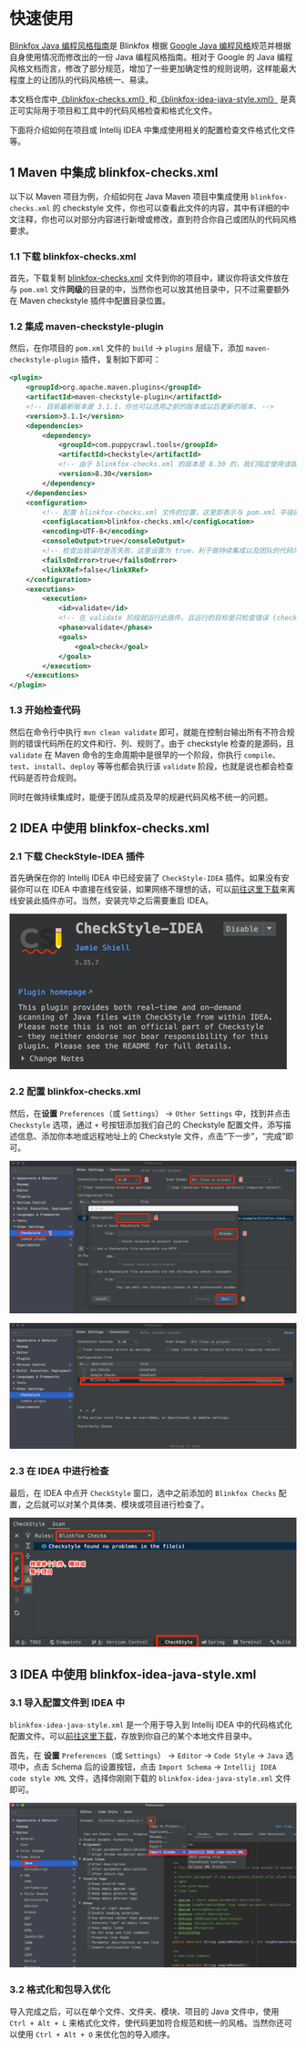 # 快速使用

[Blinkfox Java 编程风格指南](guide/blinkfox-java-style-guide.md)是 Blinkfox 根据 [Google Java 编程风格](https://checkstyle.sourceforge.io/styleguides/google-java-style-20180523/javaguide.html#s3.3.3-import-ordering-and-spacing)规范并根据自身使用情况而修改出的一份 Java 编程风格指南。相对于 Google 的 Java 编程风格文档而言，修改了部分规范，增加了一些更加确定性的规则说明，这样能最大程度上的让团队的代码风格统一、易读。

本文档仓库中[《blinkfox-checks.xml》](styles/blinkfox-checks.md)和[《blinkfox-idea-java-style.xml》](styles/blinkfox-idea-java-style.md) 是真正可实际用于项目和工具中的代码风格检查和格式化文件。

下面将介绍如何在项目或 Intellij IDEA 中集成使用相关的配置检查文件格式化文件等。

## 1 Maven 中集成 blinkfox-checks.xml

以下以 Maven 项目为例，介绍如何在 Java Maven 项目中集成使用 `blinkfox-checks.xml` 的 checkstyle 文件，你也可以查看此文件的内容，其中有详细的中文注释，你也可以对部分内容进行新增或修改，直到符合你自己或团队的代码风格要求。

### 1.1 下载 blinkfox-checks.xml

首先，下载复制 [blinkfox-checks.xml](#) 文件到你的项目中，建议你将该文件放在与 `pom.xml` 文件**同级**的目录的中，当然你也可以放其他目录中，只不过需要额外在 Maven checkstyle 插件中配置目录位置。

### 1.2 集成 maven-checkstyle-plugin

然后，在你项目的 `pom.xml` 文件的 `build` -> `plugins` 层级下，添加 `maven-checkstyle-plugin` 插件，复制如下即可：

```xml
<plugin>
    <groupId>org.apache.maven.plugins</groupId>
    <artifactId>maven-checkstyle-plugin</artifactId>
    <!-- 目前最新版本是 3.1.1，你也可以选用之前的版本或以后更新的版本. -->
    <version>3.1.1</version>
    <dependencies>
        <dependency>
            <groupId>com.puppycrawl.tools</groupId>
            <artifactId>checkstyle</artifactId>
            <!-- 由于 blinkfox-checks.xml 的版本是 8.30 的，我们指定使用该版本的 checkstyle 进行检查. -->
            <version>8.30</version>
        </dependency>
    </dependencies>
    <configuration>
        <!-- 配置 blinkfox-checks.xml 文件的位置，这里即表示与 pom.xml 平级的目录. -->
        <configLocation>blinkfox-checks.xml</configLocation>
        <encoding>UTF-8</encoding>
        <consoleOutput>true</consoleOutput>
        <!-- 检查出错误时是否失败，这里设置为 true，利于做持续集成以及团队的代码风格强制性统一. -->
        <failsOnError>true</failsOnError>
        <linkXRef>false</linkXRef>
    </configuration>
    <executions>
        <execution>
            <id>validate</id>
            <!-- 在 validate 阶段就运行此插件，且运行的目标是只检查错误 (check)，你可以视情况修改成自己的值. -->
            <phase>validate</phase>
            <goals>
                <goal>check</goal>
            </goals>
        </execution>
    </executions>
</plugin>
```

### 1.3 开始检查代码

然后在命令行中执行 `mvn clean validate` 即可，就能在控制台输出所有不符合规则的错误代码所在的文件和行、列、规则了。由于 checkstyle 检查的是源码，且 `validate` 在 Maven 命令的生命周期中是很早的一个阶段，你执行 `compile`、`test`、`install`、`deploy` 等等也都会执行该 `validate` 阶段，也就是说也都会检查代码是否符合规则。

同时在做持续集成时，能便于团队成员及早的规避代码风格不统一的问题。

## 2 IDEA 中使用 blinkfox-checks.xml

### 2.1 下载 CheckStyle-IDEA 插件

首先确保在你的 Intellij IDEA 中已经安装了 `CheckStyle-IDEA` 插件。如果没有安装你可以在 IDEA 中直接在线安装，如果网络不理想的话，可以[前往这里下载](https://plugins.jetbrains.com/plugin/1065-checkstyle-idea)来离线安装此插件亦可。当然，安装完毕之后需要重启 IDEA。

![CheckStyle-IDEA](assets/images/idea-checkstyle-plugin.png)

### 2.2 配置 blinkfox-checks.xml

然后，在**设置** `Preferences`（或 `Settings`） -> `Other Settings` 中，找到并点击 `Checkstyle` 选项，通过 `+` 号按钮添加我们自己的 Checkstyle 配置文件，添写描述信息、添加你本地或远程地址上的 Checkstyle 文件，点击“下一步”，“完成”即可。

![添加](assets/images/add-blinkfox-checks.png)

![列表](assets/images/add-blinkfox-checks-success.png)

### 2.3 在 IDEA 中进行检查

最后，在 IDEA 中点开 `CheckStyle` 窗口，选中之前添加的 `Blinkfox Checks` 配置，之后就可以对某个具体类、模块或项目进行检查了。

![在 IDEA 中做检查](assets/images/idea-check.png)

## 3 IDEA 中使用 blinkfox-idea-java-style.xml

### 3.1 导入配置文件到 IDEA 中

`blinkfox-idea-java-style.xml` 是一个用于导入到 Intellij IDEA 中的代码格式化配置文件。可以[前往这里下载](https://github.com/blinkfox/java-style/blob/master/checks/blinkfox-idea-java-style.xml)，存放到你自己的某个本地文件目录中。

首先，在 **设置** `Preferences`（或 `Settings`） -> `Editor` -> `Code Style` -> `Java` 选项中，点击 Schema 后的设置按钮，点击 `Import Schema` -> `Intellij IDEA code style XML` 文件，选择你刚刚下载的 `blinkfox-idea-java-style.xml` 文件即可。

![在 IDEA 中做检查](assets/images/import-idea-style-xml.png)

### 3.2 格式化和包导入优化

导入完成之后，可以在单个文件、文件夹、模块、项目的 Java 文件中，使用 `Ctrl + Alt + L` 来格式化文件，使代码更加符合规范和统一的风格。当然你还可以使用 `Ctrl + Alt + O` 来优化包的导入顺序。
